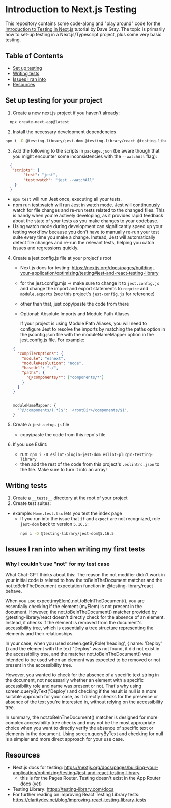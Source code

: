 # Introduction to Next.js Testing
This repository contains some code-along and "play around" code for the [Introduction to Testing in Next.js](https://www.youtube.com/watch?v=AS79oJ3Fcf0) tutorial by Dave Gray.
The topic is primarily how to set-up testing in a Next.js/Typescript project, plus some very basic testing. 

## Table of Contents
- [Set up testing](#set-up-testing-for-your-project)
- [Writing tests](#writing-tests)
- [Issues I ran into](#issues-i-ran-into-when-writing-my-first-tests)
- [Resources](#resources)

## Set up testing for your project
1. Create a new next.js project if you haven't already:
``` bash
  npx create-next-app@latest
```
2. Install the necessary development dependencies
``` bash 
npm i -D @testing-library/jest-dom @testing-library/react @testing-library/user-event jest jest-environment-jsdom ts-jest
```
3. Add the following to the scripts in `package.json` (be aware though that you might encounter some inconsistencies with the `--watchAll` flag):
```JSON
  {
   "scripts": {
        "test": "jest",
        "test:watch": "jest --watchAll"
    }
  }
  ```
  - `npm test` will run Jest once, executing all your tests.
  - npm run test:watch will run Jest in watch mode. Jest will continuously watch for file changes and re-run tests related to the changed files. This is handy when you're actively developing, as it provides rapid feedback about the state of your tests as you make changes to your codebase.
  - Using watch mode during development can significantly speed up your testing workflow because you don't have to manually re-run your test suite every time you make a change. Instead, Jest will automatically detect file changes and re-run the relevant tests, helping you catch issues and regressions quickly.


4. Create a jest.config.js file at your project's root
   - Next.js docs for testing: https://nextjs.org/docs/pages/building-your-application/optimizing/testing#jest-and-react-testing-library
   - for the jest.config.mjs => make sure to change it to `jest.config.js` and change the import and export statements to `require` and `module.exports` (see this project's `jest-config.js` for reference)
   - other than that, just copy/paste the code from there
   - Optional: Absolute Imports and Module Path Aliases

      If your project is using Module Path Aliases, you will need to configure Jest to resolve the imports by matching the paths option in the jsconfig.json file with the moduleNameMapper option in the jest.config.js file. For example:

    ``` tsconfig.json or jsconfig.json
    {
      "compilerOptions": {
        "module": "esnext",
        "moduleResolution": "node",
        "baseUrl": "./",
        "paths": {
          "@/components/*": ["components/*"]
        }
      }
    }
    ```
    ```jest.config.js

    moduleNameMapper: {
      '^@/components/(.*)$': '<rootDir>/components/$1',
    }
    ```


5. Create a `jest.setup.js` file
   - copy/paste the code from this repo's file

6. If you use Eslint:
   - run: `npm i -D eslint-plugin-jest-dom eslint-plugin-testing-library`
   - then add the rest of the code from this project's `.eslintrc.json` to the file. Make sure to turn it into an array!

## Writing tests
1. Create a `__tests__` directory at the root of your project
2. Create test suites:
  - example: `Home.test.tsx` lets you test the index page
    - If you run into the issue that `if` and `expect` are not recognized, role `jest-dom` back to version `5.16.5`:
      ``` bash
      npm i -D @testing-library/jest-dom@5.16.5
      ```

## Issues I ran into when writing my first tests
### Why I couldn't use "not" for my test case
What Chat-GPT thinks about this:
The reason the not modifier didn't work in your initial code is related to how the toBeInTheDocument matcher and the not.toBeInTheDocument expectation function in @testing-library/react behave.

When you use expect(myElem).not.toBeInTheDocument(), you are essentially checking if the element (myElem) is not present in the document. However, the not.toBeInTheDocument() matcher provided by @testing-library/react doesn't directly check for the absence of an element. Instead, it checks if the element is removed from the document's accessibility tree, which is essentially a tree structure representing the elements and their relationships.

In your case, when you used screen.getByRole('heading', { name: 'Deploy' }) and the element with the text "Deploy" was not found, it did not exist in the accessibility tree, and the matcher not.toBeInTheDocument() was intended to be used when an element was expected to be removed or not present in the accessibility tree.

However, you wanted to check for the absence of a specific text string in the document, not necessarily whether an element with a specific accessibility role and name was present or not. That's why using screen.queryByText('Deploy') and checking if the result is null is a more suitable approach for your case, as it directly checks for the presence or absence of the text you're interested in, without relying on the accessibility tree.

In summary, the not.toBeInTheDocument() matcher is designed for more complex accessibility tree checks and may not be the most appropriate choice when you want to directly verify the absence of specific text or elements in the document. Using screen.queryByText and checking for null is a simpler and more direct approach for your use case.


## Resources
- Next.js docs for testing: https://nextjs.org/docs/pages/building-your-application/optimizing/testing#jest-and-react-testing-library
  - this is for the Pages Router. Testing doesn't exist in the App Router docs (yet)
- Testing Library: https://testing-library.com/docs 
- For further reading on improving React Testing Library tests: https://claritydev.net/blog/improving-react-testing-library-tests